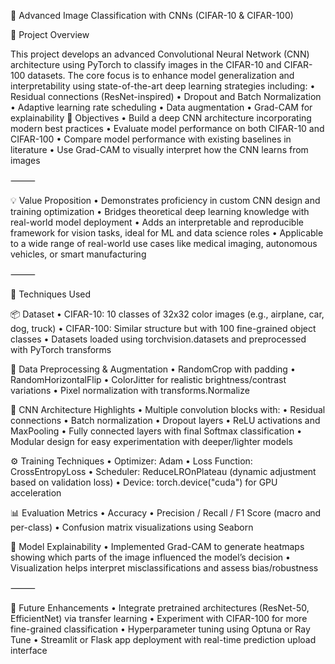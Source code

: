 🧠 Advanced Image Classification with CNNs (CIFAR-10 & CIFAR-100)

📌 Project Overview

This project develops an advanced Convolutional Neural Network (CNN) architecture using PyTorch to classify images in the CIFAR-10 and CIFAR-100 datasets. The core focus is to enhance model generalization and interpretability using state-of-the-art deep learning strategies including:
	•	Residual connections (ResNet-inspired)
	•	Dropout and Batch Normalization
	•	Adaptive learning rate scheduling
	•	Data augmentation
	•	Grad-CAM for explainability
🎯 Objectives
	•	Build a deep CNN architecture incorporating modern best practices
	•	Evaluate model performance on both CIFAR-10 and CIFAR-100
	•	Compare model performance with existing baselines in literature
	•	Use Grad-CAM to visually interpret how the CNN learns from images

⸻

💡 Value Proposition
	•	Demonstrates proficiency in custom CNN design and training optimization
	•	Bridges theoretical deep learning knowledge with real-world model deployment
	•	Adds an interpretable and reproducible framework for vision tasks, ideal for ML and data science roles
	•	Applicable to a wide range of real-world use cases like medical imaging, autonomous vehicles, or smart manufacturing

⸻

🧪 Techniques Used

📦 Dataset
	•	CIFAR-10: 10 classes of 32x32 color images (e.g., airplane, car, dog, truck)
	•	CIFAR-100: Similar structure but with 100 fine-grained object classes
	•	Datasets loaded using torchvision.datasets and preprocessed with PyTorch transforms

🔄 Data Preprocessing & Augmentation
	•	RandomCrop with padding
	•	RandomHorizontalFlip
	•	ColorJitter for realistic brightness/contrast variations
	•	Pixel normalization with transforms.Normalize

🧠 CNN Architecture Highlights
	•	Multiple convolution blocks with:
	•	Residual connections
	•	Batch normalization
	•	Dropout layers
	•	ReLU activations and MaxPooling
	•	Fully connected layers with final Softmax classification
	•	Modular design for easy experimentation with deeper/lighter models

⚙️ Training Techniques
	•	Optimizer: Adam
	•	Loss Function: CrossEntropyLoss
	•	Scheduler: ReduceLROnPlateau (dynamic adjustment based on validation loss)
	•	Device: torch.device("cuda") for GPU acceleration

📊 Evaluation Metrics
	•	Accuracy
	•	Precision / Recall / F1 Score (macro and per-class)
	•	Confusion matrix visualizations using Seaborn

🧠 Model Explainability
	•	Implemented Grad-CAM to generate heatmaps showing which parts of the image influenced the model’s decision
	•	Visualization helps interpret misclassifications and assess bias/robustness

⸻

🔮 Future Enhancements
	•	Integrate pretrained architectures (ResNet-50, EfficientNet) via transfer learning
	•	Experiment with CIFAR-100 for more fine-grained classification
	•	Hyperparameter tuning using Optuna or Ray Tune
	•	Streamlit or Flask app deployment with real-time prediction upload interface

